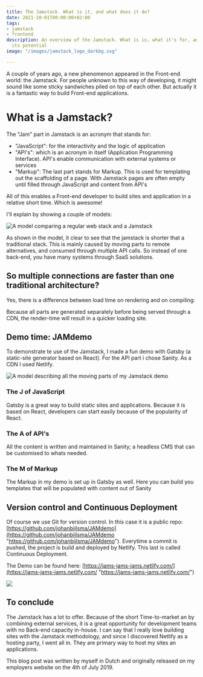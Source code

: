 ```yaml
---
title: The Jamstack. What is it, and what does it do?
date: 2021-10-01T00:00:00+02:00
tags:
- jamstack
- frontend
description: An overview of the Jamstack. What is is, what it's for, and how to unleash
  its potential
image: "/images/jamstack_logo_darkbg.svg"

---
```

A couple of years ago, a new phenomenon appeared in the Front-end world: the Jamstack. For people unknown to this way of developing, it might sound like some sticky sandwiches piled on top of each other. But actually it is a fantastic way to build Front-end applications.

# What is a Jamstack?

The "Jam" part in Jamstack is an acronym that stands for:

* "JavaScript": for the interactivity and the logic of application
* "API's": which is an acronym in itself (Application Programming Interface). API's enable communication with external systems or services
* "Markup": The last part stands for Markup. This is used for templating out the scaffolding of a page. With Jamstack pages are often empty until filled through JavaScript and content from API's

All of this enables a Front-end developer to build sites and application in a relative short time. Which is awesome!

I'll explain by showing a couple of models:

![A model comparing a regular web stack and a Jamstack](https://www.sharevalue.nl/images/sharevalue/blogs/schema_JAMstack.png "A regular web stack in comparison to a Jamstack")

As shown in the model, it clear to see that the jamstack is shorter that a traditional stack. This is mainly caused by moving parts to remote alternatives, and consumed through multiple API calls. So instead of one back-end, you have many systems through SaaS solutions.

## So multiple connections are faster than one traditional architecture?

Yes, there is a difference between load time on rendering and on compiling:

Because all parts are generated separately before being served through a CDN, the render-time will result in a quicker loading site.

## Demo time: JAMdemo

To demonstrate te use of the Jamstack, I made a fun demo with Gatsby (a static-site generator based on React). For the API part i chose Sanity. As a CDN I used Netlify.

![A model describing all the moving parts of my Jamstack demo](https://www.sharevalue.nl/images/sharevalue/blogs/jamstack_onderdelen.png "A model describing all the moving parts of my Jamstack demo")

### The J of JavaScript

Gatsby is a great way to build static sites and applications. Because it is based on React, developers can start easily because of the popularity of React.

### The A of API's

All the content is written and maintained in Sanity; a headless CMS that can be customised to whats needed.

### The M of Markup

The Markup in my demo is set up in Gatsby as well. Here you can build you templates that will be populated with content out of Sanity

## Version control and Continuous Deployment

Of course we use Git for version control. In this case it is a public repo: [https://github.com/johanbijlsma/JAMdemo](https://github.com/johanbijlsma/JAMdemo "https://github.com/johanbijlsma/JAMdemo"). Everytime a commit is pushed, the project is build and deployed by Netlify. This last is called Continuous Deployment.

The Demo can be found here: [https://jams-jams-jams.netlify.com/](https://jams-jams-jams.netlify.com/ "https://jams-jams-jams.netlify.com/")

![](https://www.sharevalue.nl/images/sharevalue/blogs/demo_JAMstack.jpg)

## To conclude

The Jamstack has a lot to offer. Because of the short Time-to-market an by combining external services, it is a great opportunity for development teams with no Back-end capacity in-house. I can say that I really love building sites with the Jamstack methodology, and since I discovered Netlify as a hosting party, I went all in. They are primary way to host my sites an applications.

This blog post was written by myself in Dutch and originally released on my employers website on the 4th of July 2019.